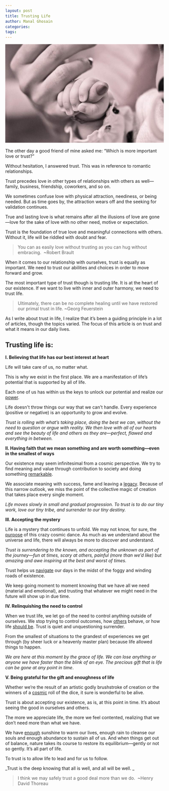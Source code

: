 ```yaml
---
layout: post
title: Trusting Life
author: Manal Ghosain
categories:
tags:
---
```


![Trusting Baby](/images/trusting-baby.jpg)

The other day a good friend of mine asked me: “Which is more important love or trust?”

Without hesitation, I answered trust. This was in reference to romantic relationships.

Trust precedes love in other types of relationships with others as well—family, business, friendship, coworkers, and so on.

We sometimes confuse love with physical attraction, neediness, or being needed. But as time goes by, the attraction wears off and the seeking for validation continues.

True and lasting love is what remains after all the illusions of love are gone—love for the sake of love with no other need, motive or expectation.

Trust is the foundation of true love and meaningful connections with others. Without it, life will be riddled with doubt and fear. 

> You can as easily love without trusting as you can hug without embracing.  ~Robert Brault

When it comes to our relationship with ourselves, trust is equally as important. We need to trust our abilities and choices in order to move forward and grow.

The most important type of trust though is trusting life. It is at the heart of our existence. If we want to live with inner and outer harmony, we need to trust life.

> Ultimately, there can be no complete healing until we have restored our primal trust in life. ~Georg Feuerstein

As I write about trust in life, I realize that it’s been a guiding principle in a lot of articles, though the topics varied. The focus of this article is on trust and what it means in our daily lives. 

## Trusting life is:

**I. Believing that life has our best interest at heart** 

Life will take care of us, no matter what. 

This is why we exist in the first place. We are a manifestation of life’s potential that is supported by all of life. 

Each one of us has within us the keys to unlock our potential and realize our [power](/true-power/).

Life doesn't throw things our way that we can't handle. Every experience (positive or negative) is an opportunity to grow and evolve.

_Trust is rolling with what’s taking place, doing the best we can, without the need to question or argue with reality. We then love with all of our hearts and see the beauty of life and others as they are—perfect, flawed and everything in between._ 

**II. Having faith that we mean something and are worth something—even in the smallest of ways** 

Our existence may seem infinitesimal from a cosmic perspective. We try to find meaning and value through contribution to society and doing something [remarkable](/why-you-dont-need-to-be-remarkable/). 

We associate meaning with success, fame and leaving a [legacy](/what-if-no-one-remembered-you-or-cared-about-what-you-do/). Because of this narrow outlook, we miss the point of the collective magic of creation that takes place every single moment. 

_Life moves slowly in small and gradual progression. To trust is to do our tiny work, love our tiny tribe, and surrender to our tiny destiny._ 

**III. Accepting the mystery** 

Life is a mystery that continues to unfold. We may not know, for sure, the [purpose](/the-freedom-of-not-knowing-your-life-purpose/) of this crazy cosmic dance. As much as we understand about the universe and life, there will always be more to discover and understand. 

_Trust is surrendering to the known, and accepting the unknown as part of the journey—fun at times, scary at others, painful (more than we’d like) but amazing and awe inspiring at the best and worst of times._

Trust helps us [navigate](/navigate-the-unknown/) our days in the midst of the foggy and winding roads of existence.

We keep going moment to moment knowing that we have all we need (material and emotional), and trusting that whatever we might need in the future will show up in due time.

**IV. Relinquishing the need to control**

When we trust life, we let go of the need to control anything outside of ourselves. We stop trying to control outcomes, how [others](/paradox-of-blame/) behave, or how life [should be](/appreciate-this-moment/). Trust is quiet and unquestioning surrender.

From the smallest of situations to the grandest of experiences we get through (by sheer luck or a heavenly master plan) because life allowed things to happen.

_We are here at this moment by the grace of life. We can lose anything or anyone we have faster than the blink of an eye. The precious gift that is life can be gone at any point in time_.

**V. Being grateful for the gift and enoughness of life**

Whether we’re the result of an artistic godly brushstroke of creation or the winners of a [cosmic](/a-view-of-our-place-in-the-universe/) roll of the dice, it sure is wonderful to be alive.

Trust is about accepting our existence, as is, at this point in time. It’s about seeing the good in ourselves and others.

The more we appreciate life, the more we feel contented, realizing that we don’t need more than what we have.

We have [enough](/the-magic-of-enough/) sunshine to warm our lives, enough rain to cleanse our souls and enough abundance to sustain all of us. And when things get out of balance, nature takes its course to restore its equilibrium—gently or not so gently. It’s all part of life.

To trust is to allow life to lead and for us to follow.

_Trust is the deep knowing that all is well, and all will be well. _

> I think we may safely trust a good deal more than we do.  ~Henry David Thoreau